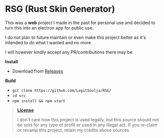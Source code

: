 # RSG (Rust Skin Generator)
This was a **web** project I made in the past for personal use and decided to turn this into an electron app for public use.

I do not plan to future maintain or even make this project better as it's intended to do what I wanted and no more.

I will however kindly accept any PR/contributions there may be.


**Install**
- Download from [Releases](https://github.com/LegitSoulja/RSG/releases)

**Build**
- `git clone https://github.com/LegitSoulja/RSG/`
- `cd src`
- `npm install && npm start`

> [**License**](https://github.com/LegitSoulja/RSG/blob/main/LICENSE)
>
> I don't care how this project is used legally, but this source should not be sold for any type of profit or used in any illegal act.
> If you re-claim or revamp this project, retain my credits above sources.
